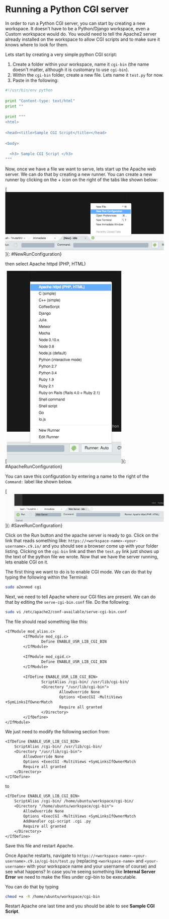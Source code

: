 # Running a Python CGI server

In order to run a Python CGI server, you can start by creating a new workspace. It doesn't have to be a Python/Django workspace, even a Custom workspace would do. You would need to tell the Apache2 server already installed on the workspace to allow CGI scripts and to make sure it knows where to look for them.

Lets start by creating a very simple python CGI script: 

1. Create a folder within your workspace, name it `cgi-bin` (the name doesn't matter, although it is customary to use `cgi-bin`).
2. Within the `cgi-bin` folder, create a new file. Lets name it `test.py` for now.
3. Paste in the following:

```python
#!/usr/bin/env python

print "Content-type: text/html"
print ""

print """
<html>

<head><title>Sample CGI Script</title></head>

<body>

  <h3> Sample CGI Script </h3>
"""
```

Now, once we have a file we want to serve, lets start up the Apache web server. We can do that by creating a new runner. You can create a new runner by clicking on the + icon on the right of the tabs like shown below:

[![New Run Configuration](./resources/images/newRunConfiguration-new.png)]{: #NewRunConfiguration}

then select Apache httpd (PHP, HTML)

[![Select Apache Run Configuration](./resources/images/apacheRunConfiguration.png)]{: #ApacheRunConfiguration}

You can save this configuration by entering a name to the right of the `Command:` label like shown below.

[![Save Run Configuration](./resources/images/saveRunConfiguration.png)]{: #SaveRunConfiguration}


Click on the Run button and the apache server is ready to go. Click on the link that reads something like: `https://<workspace-name>-<your-username>.c9.io/` and you should see a browser come up with your folder listing. Clicking on the `cgi-bin` link and then the `test.py` link just shows up the text of the python file we wrote. Now that we have the server running, lets enable CGI on it.

The first thing we want to do is to enable CGI mode. We can do that by typing the following within the Terminal:

```bash
sudo a2enmod cgi
```

Next, we need to tell Apache where our CGI files are present. We can do that by editing the `serve-cgi-bin.conf` file. Do the following:

```bash
sudo vi /etc/apache2/conf-available/serve-cgi-bin.conf
```

The file should read something like this:

```apacheconf
<IfModule mod_alias.c>
        <IfModule mod_cgi.c>
                Define ENABLE_USR_LIB_CGI_BIN
        </IfModule>

        <IfModule mod_cgid.c>
                Define ENABLE_USR_LIB_CGI_BIN
        </IfModule>

        <IfDefine ENABLE_USR_LIB_CGI_BIN>
                ScriptAlias /cgi-bin/ /usr/lib/cgi-bin/
                <Directory "/usr/lib/cgi-bin">
                        AllowOverride None
                        Options +ExecCGI -MultiViews +SymLinksIfOwnerMatch
                        Require all granted
                </Directory>
        </IfDefine>
</IfModule>
```

We just need to modify the following section from:

```apacheconf
<IfDefine ENABLE_USR_LIB_CGI_BIN>
    ScriptAlias /cgi-bin/ /usr/lib/cgi-bin/
    <Directory "/usr/lib/cgi-bin">
        AllowOverride None
        Options +ExecCGI -MultiViews +SymLinksIfOwnerMatch
        Require all granted
    </Directory>
</IfDefine>
```

to 

```apacheconf
<IfDefine ENABLE_USR_LIB_CGI_BIN>
    ScriptAlias /cgi-bin/ /home/ubuntu/workspace/cgi-bin/
    <Directory "/home/ubuntu/workspace/cgi-bin">
        AllowOverride None
        Options +ExecCGI -MultiViews +SymLinksIfOwnerMatch
        AddHandler cgi-script .cgi .py
        Require all granted
    </Directory>
</IfDefine>
```

Save this file and restart Apache.

Once Apache restarts, navigate to `https://<workspace-name>-<your-username>.c9.io/cgi-bin/test.py` (replacing `<workspace-name>` and `<your-username>` with your workspace name and your username of course) and see what happens? In case you're seeing something like **Internal Server Error** we need to make the files under cgi-bin to be executable.

You can do that by typing

```bash
chmod +x -R /home/ubuntu/workspace/cgi-bin
```

Restart Apache one last time and you should be able to see **Sample CGI Script**. 